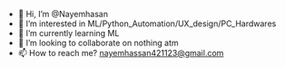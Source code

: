 - 👋 Hi, I’m @Nayemhasan
- 👀 I’m interested in ML/Python_Automation/UX_design/PC_Hardwares
- 🌱 I’m currently learning ML
- 💞️ I’m looking to collaborate on nothing atm
- 📫 How to reach me? nayemhassan421123@gmail.com

<!---
Nayemhasan/Nayemhasan is a ✨ special ✨ repository because its `README.md` (this file) appears on your GitHub profile.
You can click the Preview link to take a look at your changes.
--->
